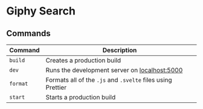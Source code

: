 # Giphy Search

## Commands
Command  | Description
---------|-----------
`build`  | Creates a production build
`dev`    | Runs the development server on [localhost:5000](localhost:5000)
`format` | Formats all of the `.js` and `.svelte` files using Prettier
`start`  | Starts a production build
